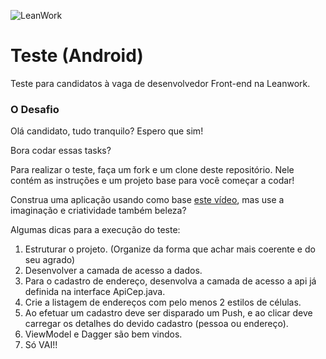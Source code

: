 ![LeanWork](https://avatars3.githubusercontent.com/u/9724331)

# Teste (Android)
Teste para candidatos à vaga de desenvolvedor Front-end na Leanwork.

### O Desafio

Olá candidato, tudo tranquilo? Espero que sim!

Bora codar essas tasks?

Para realizar o teste, faça um fork e um clone deste repositório. Nele contém as instruções e um projeto base para você começar a codar!

Construa uma aplicação usando como base [este vídeo](./VideoDevApp.mp4), mas use a imaginação e criatividade também beleza?

Algumas dicas para a execução do teste:

1. Estruturar o projeto. (Organize da forma que achar mais coerente e do seu agrado)
2. Desenvolver a camada de acesso a dados.
3. Para o cadastro de endereço, desenvolva a camada de acesso a api já definida na interface ApiCep.java.
4. Crie a listagem de endereços com pelo menos 2 estilos de células.
5. Ao efetuar um cadastro deve ser disparado um Push, e ao clicar deve carregar os detalhes do devido cadastro (pessoa ou endereço).
6. ViewModel e Dagger são bem vindos.
7. Só VAI!!

